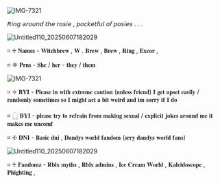 ![IMG-7321](https://github.com/user-attachments/assets/405ee5a3-43bd-4aa9-9795-d3d16c430f70)

 𝘙𝘪𝘯𝘨 𝘢𝘳𝘰𝘶𝘯𝘥 𝘵𝘩𝘦 𝘳𝘰𝘴𝘪𝘦 , 𝘱𝘰𝘤𝘬𝘦𝘵𝘧𝘶𝘭 𝘰𝘧 𝘱𝘰𝘴𝘪𝘦𝘴 . . .

 ![Untitled110_20250607182029](https://github.com/user-attachments/assets/6c7e625e-e5f6-4941-85a1-f76f777f15b8)


 ⌗  ♱  𝐍𝐚𝐦𝐞𝐬 - 𝐖𝐢𝐭𝐜𝐡𝐛𝐫𝐞𝐰 , 𝐖 . 𝐁𝐫𝐞𝐰 , 𝐁𝐫𝐞𝐰 , 𝐑𝐢𝐧𝐠 , 𝐄𝐱𝐜𝐨𝐫 , 

 ⌗  𖤐  𝐏𝐫𝐧𝐬 - 𝐒𝐡𝐞 / 𝐡𝐞𝐫 - 𝐭𝐡𝐞𝐲 / 𝐭𝐡𝐞𝐦
 
 ![IMG-7321](https://github.com/user-attachments/assets/405ee5a3-43bd-4aa9-9795-d3d16c430f70)


 ⌗  ✧  𝐁𝐘𝐈 - 𝐏𝐥𝐞𝐚𝐬𝐞 𝐢𝐧 𝐰𝐢𝐭𝐡 𝐞𝐱𝐭𝐫𝐞𝐦𝐞 𝐜𝐚𝐮𝐭𝐢𝐨𝐧 (𝐮𝐧𝐥𝐞𝐬𝐬 𝐟𝐫𝐢𝐞𝐧𝐝) 𝐈 𝐠𝐞𝐭 𝐮𝐩𝐬𝐞𝐭 𝐞𝐚𝐬𝐢𝐥𝐲 / 𝐫𝐚𝐧𝐝𝐨𝐦𝐥𝐲 𝐬𝐨𝐦𝐞𝐭𝐢𝐦𝐞𝐬 𝐬𝐨 𝐈 𝐦𝐢𝐠𝐡𝐭 𝐚𝐜𝐭 𝐚 𝐛𝐢𝐭 𝐰𝐞𝐢𝐫𝐝 𝐚𝐧𝐝 𝐢𝐦 𝐬𝐨𝐫𝐫𝐲 𝐢𝐟 𝐈 𝐝𝐨

 ⌗  𓉸  𝐁𝐘𝐈 - 𝐩𝐥𝐞𝐚𝐬𝐞 𝐭𝐫𝐲 𝐭𝐨 𝐫𝐞𝐟𝐫𝐚𝐢𝐧 𝐟𝐫𝐨𝐦 𝐦𝐚𝐤𝐢𝐧𝐠 𝐬𝐞𝐱𝐮𝐚𝐥 / 𝐞𝐱𝐩𝐥𝐢𝐜𝐢𝐭  𝐣𝐨𝐤𝐞𝐬 𝐚𝐫𝐨𝐮𝐧𝐝 𝐦𝐞 𝐢𝐭 𝐦𝐚𝐤𝐞𝐬 𝐦𝐞 𝐮𝐧𝐜𝐨𝐦𝐟

 ⌗  ✣  𝐃𝐍𝐈 - 𝐁𝐚𝐬𝐢𝐜 𝐝𝐧𝐢 , 𝐃𝐚𝐧𝐝𝐲𝐬 𝐰𝐨𝐫𝐥𝐝 𝐟𝐚𝐧𝐝𝐨𝐦 (𝐬𝐫𝐫𝐲 𝐝𝐚𝐧𝐝𝐲𝐬 𝐰𝐨𝐫𝐥𝐝 𝐟𝐚𝐧𝐬)

  ![Untitled110_20250607182029](https://github.com/user-attachments/assets/6c7e625e-e5f6-4941-85a1-f76f777f15b8)

  ⌗ ♱ 𝐅𝐚𝐧𝐝𝐨𝐦𝐳 - 𝐑𝐛𝐥𝐱 𝐦𝐲𝐭𝐡𝐬 , 𝐑𝐛𝐥𝐱 𝐚𝐝𝐦𝐢𝐧𝐬 , 𝐈𝐜𝐞 𝐂𝐫𝐞𝐚𝐦 𝐖𝐨𝐫𝐥𝐝 , 𝐊𝐚𝐥𝐞𝐢𝐝𝐨𝐬𝐜𝐨𝐩𝐞 , 𝐏𝐡𝐢𝐠𝐡𝐭𝐢𝐧𝐠 ,

  
   
 

 
    
     


<!--
**Sw0rdF1ght0nTheH31ghtz/Sw0rdF1ght0nTheH31ghtz** is a ✨ _special_ ✨ repository because its `README.md` (this file) appears on your GitHub profile.

Here are some ideas to get you started:

- 🔭 I’m currently working on ...
- 🌱 I’m currently learning ...
- 👯 I’m looking to collaborate on ...
- 🤔 I’m looking for help with ...
- 💬 Ask me about ...
- 📫 How to reach me: ...
- 😄 Pronouns: ...
- ⚡ Fun fact: ...
-->
